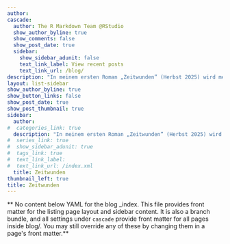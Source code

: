 ```yaml
---
author: 
cascade:
  author: The R Markdown Team @RStudio
  show_author_byline: true
  show_comments: false
  show_post_date: true
  sidebar:
    show_sidebar_adunit: false
    text_link_label: View recent posts
    text_link_url: /blog/
description: "In meinem ersten Roman „Zeitwunden” (Herbst 2025) wird mein Hauptanliegen deutlich: Frauen eine Stimme geben, die im Laufe der Geschichte, aber auch heute noch aufgrund ihres Frauseins weniger ernst genommen werden, eine Vielfalt an Gewalt erfahren und an ihrem Sein zweifeln oder sogar verzweifeln."
layout: list-sidebar
show_author_byline: true
show_button_links: false
show_post_date: true
show_post_thumbnail: true
sidebar:
  author: 
#  categories_link: true
  description: "In meinem ersten Roman „Zeitwunden” (Herbst 2025) wird mein Hauptanliegen deutlich: Frauen eine Stimme geben, die im Laufe der Geschichte, aber auch heute noch aufgrund ihres Frauseins weniger ernst genommen werden, eine Vielfalt an Gewalt erfahren und an ihrem Sein zweifeln oder sogar verzweifeln."
#  series_link: true
#  show_sidebar_adunit: true
#  tags_link: true
#  text_link_label:
#  text_link_url: /index.xml
  title: Zeitwunden
thumbnail_left: true
title: Zeitwunden
---
```


** No content below YAML for the blog _index. This file provides front matter for the listing page layout and sidebar content. It is also a branch bundle, and all settings under `cascade` provide front matter for all pages inside blog/. You may still override any of these by changing them in a page's front matter.**
